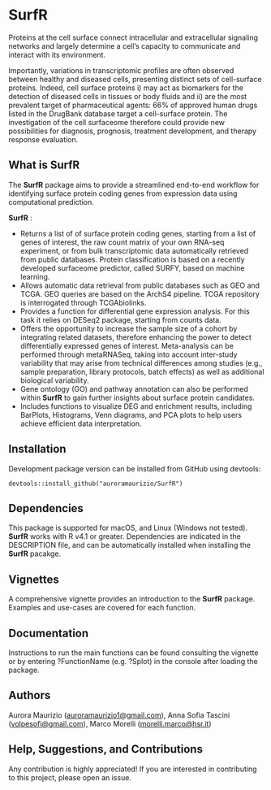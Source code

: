 # SurfR

Proteins at the cell surface connect intracellular and extracellular
 signaling networks and largely determine a cell’s capacity to 
communicate and interact with its environment. 

Importantly, variations in transcriptomic profiles are often observed
between healthy and diseased cells, presenting distinct sets 
of cell-surface proteins. Indeed, cell surface proteins 
i) may act as biomarkers for the detection of diseased cells
 in tissues or body fluids 
and 
ii) are the most prevalent target of pharmaceutical agents:
 66% of approved human drugs listed in the DrugBank database 
target a cell-surface protein. 
The investigation of the cell surfaceome therefore could 
provide new possibilities for diagnosis, prognosis, 
treatment development, and therapy response evaluation.



## What is SurfR

The **SurfR** package aims to provide a streamlined end-to-end workflow for 
identifying surface protein coding genes from expression data using computational prediction.



**SurfR** :

-   Returns a list of of surface protein coding genes, starting from 
    a list of genes of interest, the raw count matrix of your own
    RNA-seq experiment, or from bulk transcriptomic data 
    automatically retrieved from public databases. Protein classification 
    is based on a recently developed surfaceome predictor, 
    called SURFY, based on machine learning. 
-   Allows automatic data retrieval from public databases such as 
    GEO and TCGA. GEO queries are based on the ArchS4 pipeline. 
    TCGA repository is interrogated through TCGAbiolinks.
-   Provides a function for differential gene expression analysis. 
    For this task it relies on DESeq2 package, starting from counts data. 
-   Offers the opportunity to increase the sample size of a cohort
    by integrating related datasets, therefore enhancing the power
    to detect differentially expressed genes of interest. 
    Meta-analysis can be performed through metaRNASeq, taking into
    account inter-study variability that may arise from technical
    differences among studies (e.g., sample preparation, library
    protocols, batch effects) as well as additional biological
    variability.
-   Gene ontology (GO) and pathway annotation can also be performed
    within **SurfR** to gain further insights about surface protein
    candidates.
-   Includes functions to visualize DEG and enrichment results,
    including BarPlots, Histograms, Venn diagrams, and PCA plots to help 
    users achieve efficient data interpretation.



## Installation


Development package version can be installed from GitHub using devtools:
```
devtools::install_github("auroramaurizio/SurfR")
```


## Dependencies
This package is supported for macOS, and Linux (Windows not tested). 
**SurfR** works with R v4.1 or greater.
Dependencies are indicated in the DESCRIPTION file, and can be 
automatically installed when installing the **SurfR** pacakge. 

## Vignettes

A comprehensive vignette provides an introduction to the **SurfR** package. 
Examples and use-cases are covered for each function.


## Documentation

Instructions to run the main functions can be found consulting the vignette
 or by entering ?FunctionName (e.g. ?Splot) in the console after loading the package.


## Authors

Aurora Maurizio (auroramaurizio1@gmail.com), 
Anna Sofia Tascini (volpesofi@gmail.com), 
Marco Morelli (morelli.marco@hsr.it)


## Help, Suggestions, and Contributions

Any contribution is highly appreciated! 
If you are interested in contributing to this project, please open an issue.

